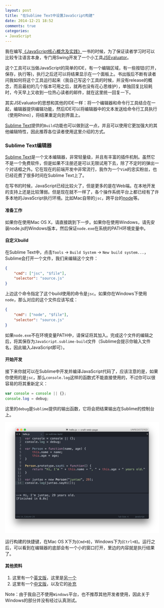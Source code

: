 ```yaml
---
layout: post
title: "在Sublime Text中设置JavaScript构建"
date: 2014-12-21 18:52
comments: true
categories: 
- JavaScript
---
```

我在编写[《JavaScript核心概念及实践》](http://book.douban.com/subject/24165880/)一书的时候，为了保证读者学习时可以比较专注语言本身，专门用Swing开发了一个小工具[JSEvaluator](https://github.com/abruzzi/jsevaluator)。

这个工具可以当做JavaScript的简单的IDE，有一个编辑区域，有一些按钮(打开，保存，执行等)，执行之后还可以将结果显示在一个面板上。书出版后不断有读者问我如何将这个工具运行起来（我自己写这个工具的时候，并没有release的概念，而且最初的几个版本可用之后，就再也没有花心思维护），单独回复比较耗时，今天早上又收到一位热心读者的邮件，就在这里统一回复一下。

其实JSEvaluator的思想和其他的IDE一样：将一个编辑器和命令行工具结合在一起，编辑器提供编辑功能，然后IDE可以将编辑器中的文本发送给命令行工具执行（使用Rhino），将结果重定向到界面上。

[Sublime Text](http://www.sublimetext.com/3)提供的`Build`功能也可以做到这一点，并且可以使用它更加强大的其他编辑特性，因此推荐各位读者使用这里介绍的方式。

### Sublime Text编辑器
[Sublime Text](http://www.sublimetext.com/3)是一个文本编辑器，非常轻量级，并且有丰富的插件机制。虽然它不是一个免费软件，但是如果不注册还是可以无限试用下去，除了不定时的弹出一个对话框之外。它在现在的前端开发中非常流行，我作为一个`Vim`的忠实粉丝，也已经花费了很多时间在Sublime Text上了。

在写书的时候，JavaScript已经比较火了，但是更多的是在Web端。在本地开发的支持上还是比较薄弱。但是现在就不一样了，各个操作系统平台上都已经有了许多本地的JavaScript执行环境。比如Mac自带的`jsc`，跨平台的[node](http://nodejs.org/)等。

#### 准备工作
如果你在使用Mac OS X，请直接跳到下一步。如果你在使用Windows，请先安装node.js的Windows版本，然后保证`node.exe`在系统的PATH环境变量中。

#### 自定义build

在Sublime Text中，点击`Tools` -> `Build System` -> `New build system...`，Sublime会打开一个文件，我们来编辑这个文件：

```json
{
	"cmd": ["jsc", "$file"],
	"selector": "source.js"
}
```

上边这个命令指定了这个build使用的命令是`jsc`。如果你在Windows下使用`node`，那么对应的这个文件应该写成：

```json
{
	"cmd": ["node", "$file"],
	"selector": "source.js"
}
```

如果`node.exe`不在环境变量PATH中，请保证将其加入。完成这个文件的编辑之后，将其保存为`JavaScript.sublime-build`文件（Sublime会提示你输入文件名，因此输入JavaScript即可）。

#### 开始开发

接下来你就可以在Sublime中开发并编译JavaScript代码了，应该注意的是，如果你使用的是`jsc`，那么`console.log`这样的函数式不能直接使用的，不过你可以很容易的将其重新定义：

```js
var console = console || {};
console.log = debug;
```

这里的`debug`是`Sublime`提供的输出函数，它将会把结果输出在Sublime的控制台上。

![Sublime Text Build JavaScript](/images/2014/12/sublime-text-jsc-resized.png)

运行构建的快捷键，在Mac OS X下为(`Cmd+B`)，Windows下为(`Ctrl+B`)。运行之后，可以看到在编辑器的底部会有一个小的窗口打开，里边的内容就是执行结果了。

#### 其他资料

1.	这里有一个[英文版](http://calebgrove.com/articles/js-console-sublime-text)，这里是[另一个](http://www.wikihow.com/Create-a-Javascript-Console-in-Sublime-Text)
2.	这里有一个[中文版](https://cnodejs.org/topic/51ee453af4963ade0ebde85e)，以及它的[补充](http://www.hacke2.cn/nodeJS-sublime-3/)

Note：由于我自己不使用`Windows`平台，也不推荐其他开发者使用，因此关于Windows的部分并没有经过认真测试。
